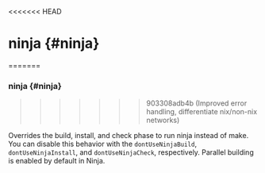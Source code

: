 <<<<<<< HEAD
# ninja {#ninja}
=======

### ninja {#ninja}
>>>>>>> 903308adb4b (Improved error handling, differentiate nix/non-nix networks)

Overrides the build, install, and check phase to run ninja instead of make. You can disable this behavior with the `dontUseNinjaBuild`, `dontUseNinjaInstall`, and `dontUseNinjaCheck`, respectively. Parallel building is enabled by default in Ninja.
